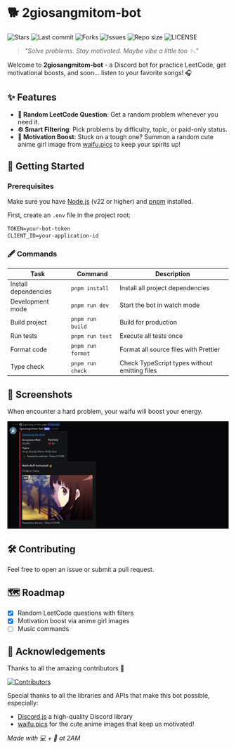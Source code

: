 # 🐕 2giosangmitom-bot

![Stars](https://img.shields.io/github/stars/2giosangmitom/2giosangmitom-bot?style=for-the-badge&logo=apachespark&color=C9CBFF&logoColor=D9E0EE&labelColor=302D41)
![Last commit](https://img.shields.io/github/last-commit/2giosangmitom/2giosangmitom-bot?style=for-the-badge&logo=github&color=7dc4e4&logoColor=D9E0EE&labelColor=302D41)
![Forks](https://img.shields.io/github/forks/2giosangmitom/2giosangmitom-bot?style=for-the-badge&logo=starship&color=8bd5ca&logoColor=D9E0EE&labelColor=302D41)
![Issues](https://img.shields.io/github/issues/2giosangmitom/2giosangmitom-bot?style=for-the-badge&logo=lightning&color=8bd5ca&logoColor=D9E0EE&labelColor=302D41)
![Repo size](https://img.shields.io/github/repo-size/2giosangmitom/2giosangmitom-bot?color=%23DDB6F2&label=SIZE&logo=codesandbox&style=for-the-badge&logoColor=D9E0EE&labelColor=302D41)
![LICENSE](https://img.shields.io/github/license/2giosangmitom/2giosangmitom-bot?style=for-the-badge&logo=alpinedotjs&color=ee999f&logoColor=D9E0EE&labelColor=302D41)

> _"Solve problems. Stay motivated. Maybe vibe a little too ✨."_

Welcome to **2giosangmitom-bot** - a Discord bot for practice LeetCode, get motivational boosts, and soon... listen to your favorite songs! 🎧

## ✨ Features

- **🎯 Random LeetCode Question**: Get a random problem whenever you need it.
- **⚙️ Smart Filtering**: Pick problems by difficulty, topic, or paid-only status.
- **💖 Motivation Boost**: Stuck on a tough one? Summon a random cute anime girl image from [waifu.pics](https://waifu.pics/) to keep your spirits up!

## 🚀 Getting Started

### Prerequisites

Make sure you have [Node.js](https://nodejs.org/) (v22 or higher) and [pnpm](https://pnpm.io/) installed.

First, create an `.env` file in the project root:

```env
TOKEN=your-bot-token
CLIENT_ID=your-application-id
```

### 🖋 Commands

| Task                 | Command           | Description                                   |
| -------------------- | ----------------- | --------------------------------------------- |
| Install dependencies | `pnpm install`    | Install all project dependencies              |
| Development mode     | `pnpm run dev`    | Start the bot in watch mode                   |
| Build project        | `pnpm run build`  | Build for production                          |
| Run tests            | `pnpm run test`   | Execute all tests once                        |
| Format code          | `pnpm run format` | Format all source files with Prettier         |
| Type check           | `pnpm run check`  | Check TypeScript types without emitting files |

## 🎨 Screenshots

When encounter a hard problem, your waifu will boost your energy.

![preview](./assets/preview.png)

## 🛠 Contributing

Feel free to open an issue or submit a pull request.

## 🗺 Roadmap

- [x] Random LeetCode questions with filters
- [x] Motivation boost via anime girl images
- [ ] Music commands

## 🙏 Acknowledgements

Thanks to all the amazing contributors 💛

[![Contributors](https://contrib.rocks/image?repo=2giosangmitom/2giosangmitom-bot)](https://github.com/2giosangmitom/2giosangmitom-bot/graphs/contributors)

Special thanks to all the libraries and APIs that make this bot possible, especially:

- [Discord.js](https://discord.js.org/) a high-quality Discord library
- [waifu.pics](https://waifu.pics/) for the cute anime images that keep us motivated!

_Made with 💻 + 🍜 at 2AM_
